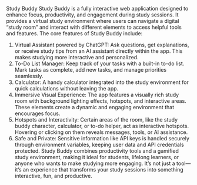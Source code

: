 Study Buddy
Study Buddy is a fully interactive web application designed to enhance focus, productivity, and engagement during study sessions. It provides a virtual study environment where users can navigate a digital “study room” and interact with different elements to access helpful tools and features.
The core features of Study Buddy include:
1. Virtual Assistant powered by ChatGPT: Ask questions, get explanations, or receive study tips from an AI assistant directly within the app. This makes studying more interactive and personalized.
2. To-Do List Manager: Keep track of your tasks with a built-in to-do list. Mark tasks as complete, add new tasks, and manage priorities seamlessly.
3. Calculator: A handy calculator integrated into the study environment for quick calculations without leaving the app.
4. Immersive Visual Experience: The app features a visually rich study room with background lighting effects, hotspots, and interactive areas. These elements create a dynamic and engaging environment that encourages focus.
5. Hotspots and Interactivity: Certain areas of the room, like the study buddy character, calculator, or to-do helper, act as interactive hotspots. Hovering or clicking on them reveals messages, tools, or AI assistance.
6. Safe and Private: Sensitive information like API keys is handled securely through environment variables, keeping user data and API credentials protected.
Study Buddy combines productivity tools and a gamified study environment, making it ideal for students, lifelong learners, or anyone who wants to make studying more engaging. It’s not just a tool—it’s an experience that transforms your study sessions into something interactive, fun, and productive.
